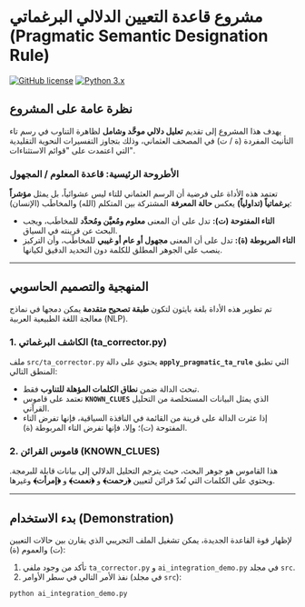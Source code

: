 # مشروع قاعدة التعيين الدلالي البرغماتي (Pragmatic Semantic Designation Rule)

[![GitHub license](https://img.shields.io/badge/License-MIT-blue.svg)](LICENSE)
[![Python 3.x](https://img.shields.io/badge/Python-3.x-blue.svg)](https://www.python.org/downloads/)

## نظرة عامة على المشروع

يهدف هذا المشروع إلى تقديم **تعليل دلالي موحَّد وشامل** لظاهرة التناوب في رسم تاء التأنيث المفردة (ة / ت) في المصحف العثماني، وذلك بتجاوز التفسيرات النحوية التقليدية التي اعتمدت على "قوائم الاستثناءات".

### الأطروحة الرئيسية: قاعدة المعلوم / المجهول

تعتمد هذه الأداة على فرضية أن الرسم العثماني للتاء ليس عشوائياً، بل يمثل **مؤشراً برغماتياً (تداولياً)** يعكس **حالة المعرفة** المشتركة بين المتكلم (الله) والمخاطَب (الإنسان):

* **التاء المفتوحة (ت):** تدل على أن المعنى **معلوم ومُعيَّن ومُحدَّد** للمخاطَب، ويجب البحث عن قرينته في السياق.
* **التاء المربوطة (ة):** تدل على أن المعنى **مجهول أو عام أو غيبي** للمخاطَب، وأن التركيز ينصب على الجوهر المطلق للكلمة دون التحديد الدقيق لكيانها.

---

## المنهجية والتصميم الحاسوبي

تم تطوير هذه الأداة بلغة بايثون لتكون **طبقة تصحيح متقدمة** يمكن دمجها في نماذج معالجة اللغة الطبيعية العربية (NLP).

### 1. الكاشف البرغماتي (ta_corrector.py)

ملف `src/ta_corrector.py` يحتوي على دالة **`apply_pragmatic_ta_rule`** التي تطبق المنطق التالي:

* تبحث الدالة ضمن **نطاق الكلمات المؤهلة للتناوب** فقط.
* تعتمد على قاموس **`KNOWN_CLUES`** الذي يمثل البيانات المستخلصة من التحليل القرآني.
* إذا عثرت الدالة على قرينة من القائمة في النافذة السياقية، فإنها تفرض التاء المفتوحة (ت)؛ وإلا، فإنها تفرض التاء المربوطة (ة).

### 2. قاموس القرائن (KNOWN_CLUES)

هذا القاموس هو جوهر البحث، حيث يترجم التحليل الدلالي إلى بيانات قابلة للبرمجة. ويحتوي على الكلمات التي تُعدّ قرائن لتعيين **﴿رحمت﴾** و **﴿نعمت﴾** و **﴿إمرأت﴾** وغيرها.

---

## بدء الاستخدام (Demonstration)

لإظهار قوة القاعدة الجديدة، يمكن تشغيل الملف التجريبي الذي يقارن بين حالات التعيين (ت) والعموم (ة):

1.  تأكد من وجود ملفي `ta_corrector.py` و `ai_integration_demo.py` في مجلد `src`.
2.  نفذ الأمر التالي في سطر الأوامر (في مجلد `src`):

```bash
python ai_integration_demo.py
